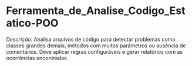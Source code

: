 # Ferramenta_de_Analise_Codigo_Estatico-POO
*Descrição:* Analisa arquivos de código para detectar problemas como classes grandes demais, métodos com muitos parâmetros ou ausência de comentários. Deve aplicar regras configuráveis e gerar relatórios com as ocorrências encontradas.
